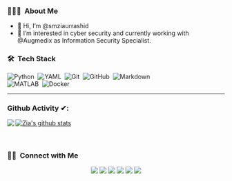 ### 👨🏻‍💻 &nbsp;About Me
- 👋 Hi, I’m @smziaurrashid
- 👀 I’m interested in cyber security and currently working with @Augmedix as Information Security Specialist.

### 🛠 &nbsp;Tech Stack

![Python](https://img.shields.io/badge/-Python-05122A?style=flat&logo=python)&nbsp;
![YAML](https://img.shields.io/badge/-YAML-05122A?style=flat&logo=yaml)&nbsp;
![Git](https://img.shields.io/badge/-Git-05122A?style=flat&logo=git)&nbsp;
![GitHub](https://img.shields.io/badge/-GitHub-05122A?style=flat&logo=github)&nbsp;
![Markdown](https://img.shields.io/badge/-Markdown-05122A?style=flat&logo=markdown)\
![MATLAB](https://img.shields.io/badge/-MATLAB-05122A?style=flat&logo=matlab&logoColor=007ACC)&nbsp;
![Docker](https://img.shields.io/badge/-Docker-05122A?style=flat&logo=docker)&nbsp;

---

### Github Activity ✔:

<a href="https://github.com/smziaurrashid">
  <img align="left" src="https://github-readme-stats.vercel.app/api/top-langs/?username=smziaurrashid&theme=tokyonight" />
  </a>

<a href="https://github.com/smziaurrashid">
 <img align="center" src="https://github-readme-stats.vercel.app/api?username=smziaurrashid&show_icons=true&theme=tokyonight&line_height=27" alt="Zia's github stats"/>
</a>

<br/>
<br/>
<br/>

### 🤝🏻 &nbsp;Connect with Me

<p align="center">
<a href="https://ziaurrashid.com"><img src="https://img.shields.io/badge/-ziaurrashid.com-BD081C?style=flat&logo=Google-Chrome&logoColor=white"/></a>
<a href="https://linkedin.com/in/ziaurrashid"><img src="https://img.shields.io/badge/-ziaurrashid-0077B5?style=flat&logo=Linkedin&logoColor=white"/></a>
<a href="mailto:smziaurrashid@gmail.com"><img src="https://img.shields.io/badge/-smziaurrashid@gmail.com-D14836?style=flat&logo=Gmail&logoColor=white"/></a>
<a href="https://facebook.com/smziaurrashid.info"><img src="https://img.shields.io/badge/-@smziaurrashid.info-1877F2?style=flat&logo=Facebook&logoColor=white"/></a>
<a href="https://scholar.google.com/citations?user=ErYL4q8AAAAJ&hl=en"><img src="https://img.shields.io/badge/-S M Zia Ur Rashid-BD081C?style=flat&logo=GoogleScholar&logoColor=white"/></a>
<a href="https://www.twitter.com/smziaurrashid"><img src="https://img.shields.io/badge/-@smziaurashid-1769FF?style=flat&logo=Twitter&logoColor=white"/></a>
</p>
